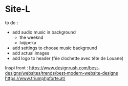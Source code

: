 # Site-L

to do :
- add audio music in background
   - the weeknd
   - luijipeka
- add settings to choose music background
- add actual images
- add logo to header (fée clochette avec tête de Louane)

Inspi front : 
https://www.designrush.com/best-designs/websites/trends/best-modern-website-designs
https://www.triumphpforte.at/


